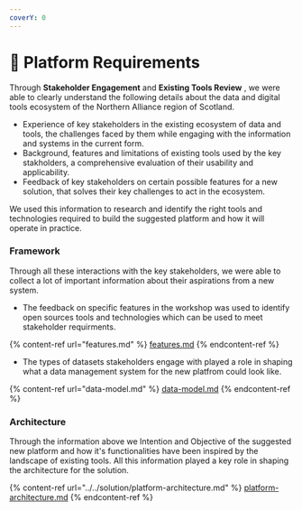 ```yaml
---
coverY: 0
---
```


# 🧱 Platform Requirements

Through **Stakeholder Engagement** and **Existing Tools Review** , we were able to clearly understand the following details about the data and digital tools ecosystem of the Northern Alliance region of Scotland.

* Experience of key stakeholders in the existing ecosystem of data and tools, the challenges faced by them while engaging with the information and systems in the current form.
* Background, features and limitations of existing tools used by the key stakholders, a comprehensive evaluation of their usability and applicability.
* Feedback of key stakeholders on certain possible features for a new solution, that solves their key challenges to act in the ecosystem.

We used this information to research and identify the right tools and technologies required to build the suggested platform and how it will operate in practice.

### Framework

Through all these interactions with the key stakeholders, we were able to collect a lot of important information about their aspirations from a new system.&#x20;

* The feedback on specific features in the workshop was used to identify open sources tools and technologies which can be used to meet stakeholder requirments.

{% content-ref url="features.md" %}
[features.md](features.md)
{% endcontent-ref %}

* The types of datasets stakeholders engage with played a role in shaping what a data management system for the new platfrom could look like.

{% content-ref url="data-model.md" %}
[data-model.md](data-model.md)
{% endcontent-ref %}

### Architecture

Through the information above we Intention and Objective of the suggested new platform and how it's functionalities have been inspired by the landscape of existing tools. All this information played a key role in shaping the architecture for the solution.

{% content-ref url="../../solution/platform-architecture.md" %}
[platform-architecture.md](../../solution/platform-architecture.md)
{% endcontent-ref %}
